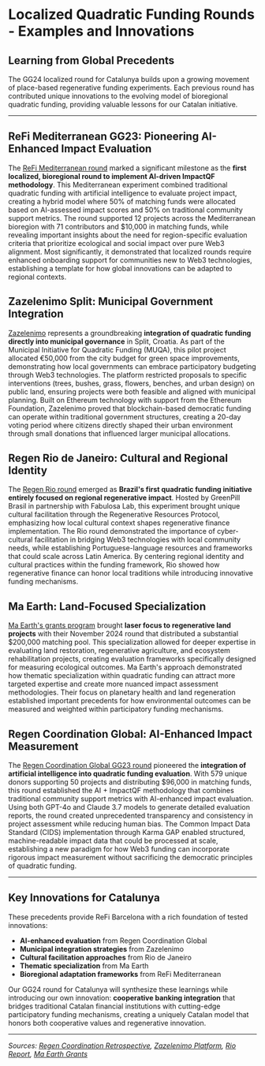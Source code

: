 # Localized Quadratic Funding Rounds - Examples and Innovations

## Learning from Global Precedents

The GG24 localized round for Catalunya builds upon a growing movement of place-based regenerative funding experiments. Each previous round has contributed unique innovations to the evolving model of bioregional quadratic funding, providing valuable lessons for our Catalan initiative.

---

## ReFi Mediterranean GG23: Pioneering AI-Enhanced Impact Evaluation

The [ReFi Mediterranean round](https://gov.gitcoin.co/t/ai-impactqf-regen-coordination-global-gg23-retrospective/20385) marked a significant milestone as the **first localized, bioregional round to implement AI-driven ImpactQF methodology**. This Mediterranean experiment combined traditional quadratic funding with artificial intelligence to evaluate project impact, creating a hybrid model where 50% of matching funds were allocated based on AI-assessed impact scores and 50% on traditional community support metrics. The round supported 12 projects across the Mediterranean bioregion with 71 contributors and $10,000 in matching funds, while revealing important insights about the need for region-specific evaluation criteria that prioritize ecological and social impact over pure Web3 alignment. Most significantly, it demonstrated that localized rounds require enhanced onboarding support for communities new to Web3 technologies, establishing a template for how global innovations can be adapted to regional contexts.

## Zazelenimo Split: Municipal Government Integration

[Zazelenimo](https://zazelenimo.com/) represents a groundbreaking **integration of quadratic funding directly into municipal governance** in Split, Croatia. As part of the Municipal Initiative for Quadratic Funding (MUQA), this pilot project allocated €50,000 from the city budget for green space improvements, demonstrating how local governments can embrace participatory budgeting through Web3 technologies. The platform restricted proposals to specific interventions (trees, bushes, grass, flowers, benches, and urban design) on public land, ensuring projects were both feasible and aligned with municipal planning. Built on Ethereum technology with support from the Ethereum Foundation, Zazelenimo proved that blockchain-based democratic funding can operate within traditional government structures, creating a 20-day voting period where citizens directly shaped their urban environment through small donations that influenced larger municipal allocations.

## Regen Rio de Janeiro: Cultural and Regional Identity

The [Regen Rio round](https://gov.gitcoin.co/t/regen-rio-de-janeiro-gg23-full-program-report/20423/2) emerged as **Brazil's first quadratic funding initiative entirely focused on regional regenerative impact**. Hosted by GreenPill Brasil in partnership with Fabulosa Lab, this experiment brought unique cultural facilitation through the Regenerative Resources Protocol, emphasizing how local cultural context shapes regenerative finance implementation. The Rio round demonstrated the importance of cyber-cultural facilitation in bridging Web3 technologies with local community needs, while establishing Portuguese-language resources and frameworks that could scale across Latin America. By centering regional identity and cultural practices within the funding framework, Rio showed how regenerative finance can honor local traditions while introducing innovative funding mechanisms.

## Ma Earth: Land-Focused Specialization

[Ma Earth's grants program](https://maearth.com/grants) brought **laser focus to regenerative land projects** with their November 2024 round that distributed a substantial $200,000 matching pool. This specialization allowed for deeper expertise in evaluating land restoration, regenerative agriculture, and ecosystem rehabilitation projects, creating evaluation frameworks specifically designed for measuring ecological outcomes. Ma Earth's approach demonstrated how thematic specialization within quadratic funding can attract more targeted expertise and create more nuanced impact assessment methodologies. Their focus on planetary health and land regeneration established important precedents for how environmental outcomes can be measured and weighted within participatory funding mechanisms.

## Regen Coordination Global: AI-Enhanced Impact Measurement

The [Regen Coordination Global GG23 round](https://gov.gitcoin.co/t/ai-impactqf-regen-coordination-global-gg23-retrospective/20385) pioneered the **integration of artificial intelligence into quadratic funding evaluation**. With 579 unique donors supporting 50 projects and distributing $96,000 in matching funds, this round established the AI + ImpactQF methodology that combines traditional community support metrics with AI-enhanced impact evaluation. Using both GPT-4o and Claude 3.7 models to generate detailed evaluation reports, the round created unprecedented transparency and consistency in project assessment while reducing human bias. The Common Impact Data Standard (CIDS) implementation through Karma GAP enabled structured, machine-readable impact data that could be processed at scale, establishing a new paradigm for how Web3 funding can incorporate rigorous impact measurement without sacrificing the democratic principles of quadratic funding.

---

## Key Innovations for Catalunya

These precedents provide ReFi Barcelona with a rich foundation of tested innovations:

- **AI-enhanced evaluation** from Regen Coordination Global
- **Municipal integration strategies** from Zazelenimo  
- **Cultural facilitation approaches** from Rio de Janeiro
- **Thematic specialization** from Ma Earth
- **Bioregional adaptation frameworks** from ReFi Mediterranean

Our GG24 round for Catalunya will synthesize these learnings while introducing our own innovation: **cooperative banking integration** that bridges traditional Catalan financial institutions with cutting-edge participatory funding mechanisms, creating a uniquely Catalan model that honors both cooperative values and regenerative innovation.

---

*Sources: [Regen Coordination Retrospective](https://gov.gitcoin.co/t/ai-impactqf-regen-coordination-global-gg23-retrospective/20385), [Zazelenimo Platform](https://zazelenimo.com/), [Rio Report](https://gov.gitcoin.co/t/regen-rio-de-janeiro-gg23-full-program-report/20423/2), [Ma Earth Grants](https://maearth.com/grants)* 